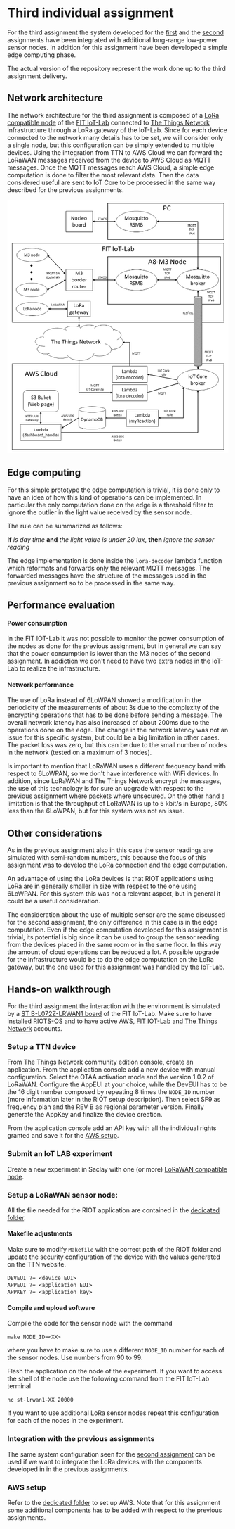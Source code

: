 # Third individual assignment

For the third assignment the system developed for the [first](first_assignment.md) and the [second](second_assignment.md) assignments have been integrated with additional long-range low-power sensor nodes. In addition for this assignment have been developed a simple edge computing phase.

The actual version of the repository represent the work done up to the third assignment delivery.

## Network architecture

The network architecture for the third assignment is composed of a [LoRa compatible node](https://www.iot-lab.info/docs/boards/st-b-l072z-lrwan1/) of the [FIT IoT-Lab](https://www.iot-lab.info/) connected to [The Things Network](https://www.thethingsnetwork.org/) infrastructure through a LoRa gateway of the IoT-Lab. Since for each device connected to the network many details has to be set, we will consider only a single node, but this configuration can be simply extended to multiple devices. Using the integration from TTN to AWS Cloud we can forward the LoRaWAN messages received from the device to AWS Cloud as MQTT messages. Once the MQTT messages reach AWS Cloud, a simple edge computation is done to filter the most relevant data. Then the data considered useful are sent to IoT Core to be processed in the same way described for the previous assignments.

<img src=src/network3.png width="800">

## Edge computing

For this simple prototype the edge computation is trivial, it is done only to have an idea of how this kind of operations can be implemented. In particular the only computation done on the edge is a threshold filter to ignore the outlier in the light value received by the sensor node.

The rule can be summarized as follows:

**If** *is day time* **and** *the light value is under 20 lux*, **then** *ignore the sensor reading*

The edge implementation is done inside the `lora-decoder` lambda function which reformats and forwards only the relevant MQTT messages. The forwarded messages have the structure of the messages used in the previous assignment so to be processed in the same way.

## Performance evaluation

#### Power consumption

In the FIT IOT-Lab it was not possible to monitor the power consumption of the nodes as done for the previous assignment, but in general we can say that the power consumption is lower than the M3 nodes of the second assignment. In addiction we don't need to have two extra nodes in the IoT-Lab to realize the infrastructure.

#### Network performance

The use of LoRa instead of 6LoWPAN showed a modification in the periodicity of the measurements of about 3s due to the complexity of the encrypting operations that has to be done before sending a message. The overall network latency has also increased of about 200ms due to the operations done on the edge. The change in the network latency was not an issue for this specific system, but could be a big limitation in other cases. The packet loss was zero, but this can be due to the small number of nodes in the network (tested on a maximum of 3 nodes).

Is important to mention that LoRaWAN uses a different frequency band with respect to 6LoWPAN, so we don't have interference with WiFi devices. In addition, since LoRaWAN and The Things Network encrypt the messages, the use of this technology is for sure an upgrade with respect to the previous assignment where packets where unsecured. On the other hand a limitation is that the throughput of LoRaWAN is up to 5 kbit/s in Europe, 80% less than the 6LoWPAN, but for this system was not an issue.

## Other considerations

As in the previous assignment also in this case the sensor readings are simulated with semi-random numbers, this because the focus of this assignment was to develop the LoRa connection and the edge computation.

An advantage of using the LoRa devices is that RIOT applications using LoRa are in generally smaller in size with respect to the one using 6LoWPAN. For this system this was not a relevant aspect, but in general it could be a useful consideration.

The consideration about the use of multiple sensor are the same discussed for the second assignment, the only difference in this case is in the edge computation. Even if the edge computation developed for this assignment is trivial, its potential is big since it can be used to group the sensor reading from the devices placed in the same room or in the same floor. In this way the amount of cloud operations can be reduced a lot. A possible upgrade for the infrastructure would be to do the edge computation on the LoRa gateway, but the one used for this assignment was handled by the IoT-Lab.

## Hands-on walkthrough

For the third assignment the interaction with the environment is simulated by a [ST B-L072Z-LRWAN1 board](https://www.iot-lab.info/docs/boards/st-b-l072z-lrwan1/) of the FIT IoT-Lab. Make sure to have installed [RIOTS-OS](https://github.com/RIOT-OS/RIOT) and to have active [AWS](https://www.awseducate.com/signin/SiteLogin?ec=302&startURL=%2Fstudent%2Fs%2F), [FIT IOT-Lab](https://www.iot-lab.info/testbed/login?next=%2Fdashboard) and [The Things Network](https://account.thethingsnetwork.org/) accounts.

### Setup a TTN device

From The Things Network community edition console, create an application. From the application console add a new device with manual configuration. Select the OTAA activation mode and the version 1.0.2 of LoRaWAN. Configure the AppEUI at your choice, while the DevEUI has to be the 16 digit number composed by repeating 8 times the `NODE_ID` number (more information later in the RIOT setup description). Then select SF9 as frequency plan and the REV B as regional parameter version. Finally generate the AppKey and finalize the device creation.

From the application console add an API key with all the individual rights granted and save it for the [AWS setup](aws/).

### Submit an IoT LAB experiment

Create a new experiment in Saclay with one (or more) [LoRaWAN compatible node](https://www.iot-lab.info/docs/boards/st-b-l072z-lrwan1/).

### Setup a LoRaWAN sensor node:

All the file needed for the RIOT application are contained in the [dedicated folder](devices/stm32_l072cz).

#### Makefile adjustments

Make sure to modify `Makefile` with the correct path of the RIOT folder and update the security configuration of the device with the values generated on the TTN website.

```
DEVEUI ?= <device EUI>
APPEUI ?= <application EUI>
APPKEY ?= <application key>
```

#### Compile and upload software

Compile the code for the sensor node with the command

    make NODE_ID=<XX>

where you have to make sure to use a different `NODE_ID` number for each of the sensor nodes. Use numbers from 90 to 99.

Flash the application on the node of the experiment. If you want to access the shell of the node use the following command from the FIT IoT-Lab terminal

    nc st-lrwan1-XX 20000

If you want to use additional LoRa sensor nodes repeat this configuration for each of the nodes in the experiment.

### Integration with the previous assignments

The same system configuration seen for the [second assignment](second_assignment.md) can be used if we want to integrate the LoRa devices with the components developed in in the previous assignments.


### AWS setup

Refer to the [dedicated folder](aws/) to set up AWS. Note that for this assignment some additional components has to be added with respect to the previous assignments.